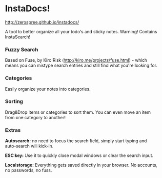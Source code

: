 # InstaDocs!
http://zerospree.github.io/instadocs/

A tool to better organize all your todo's and sticky notes.
Warning! Contains InstaSearch!

### Fuzzy Search
Based on Fuse, by Kiro Risk (http://kiro.me/projects/fuse.html) - which means you can mistype search entries and still find what you're looking for.

### Categories
Easily organize your notes into categories.

### Sorting
Drag&Drop items or categories to sort them. You can even move an item from one category to another!

### Extras
**Autosearch:** no need to focus the search field, simply start typing and auto-search will kick-in.

**ESC key:** Use it to quickly close modal windows or clear the search input.

**Localstorage:** Everything gets saved directly in your browser. No accounts, no passwords, no fuss.